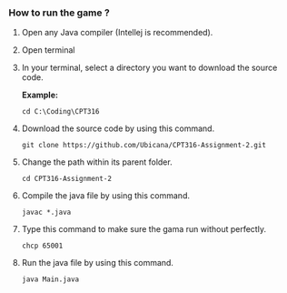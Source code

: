 ### How to run the game ?

1. Open any Java compiler (Intellej is recommended).
2. Open terminal
3. In your terminal, select a directory you want to download the source code.

   **Example:**
   ```
   cd C:\Coding\CPT316
   ```
5. Download the source code by using this command.
   ```
   git clone https://github.com/Ubicana/CPT316-Assignment-2.git
   ```
6. Change the path within its parent folder.
   ```
   cd CPT316-Assignment-2
   ```
7. Compile the java file by using this command.
   ```
   javac *.java
   ```
8. Type this command to make sure the gama run without perfectly.
   ```
   chcp 65001
   ```
9. Run the java file by using this command.
   ```
   java Main.java
   ```   

